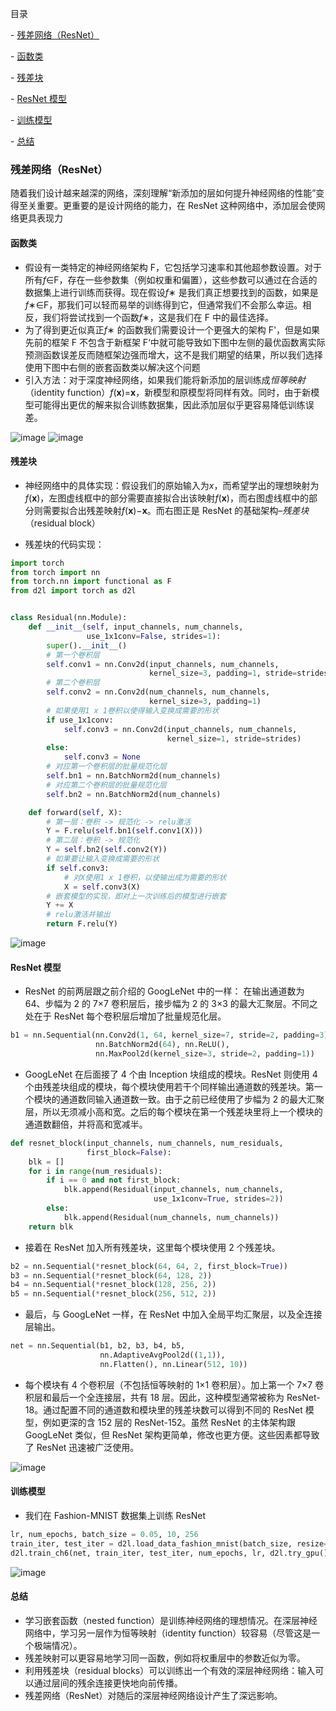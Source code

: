 目录

\- [残差网络（ResNet）](#残差网络resnet)

\- [函数类](#函数类)

\- [残差块](#残差块)

\- [ResNet 模型](#resnet模型)

\- [训练模型](#训练模型)

\- [总结](#总结)

### 残差网络（ResNet）

随着我们设计越来越深的网络，深刻理解“新添加的层如何提升神经网络的性能”变得至关重要。更重要的是设计网络的能力，在 ResNet 这种网络中，添加层会使网络更具表现力

#### 函数类

- 假设有一类特定的神经网络架构 F，它包括学习速率和其他超参数设置。对于所有*f*∈F，存在一些参数集（例如权重和偏置），这些参数可以通过在合适的数据集上进行训练而获得。现在假设*f*∗ 是我们真正想要找到的函数，如果是*f*∗∈F，那我们可以轻而易举的训练得到它，但通常我们不会那么幸运。相反，我们将尝试找到一个函数*f*∗，这是我们在 F 中的最佳选择。
- 为了得到更近似真正*f*∗ 的函数我们需要设计一个更强大的架构 F'，但是如果先前的框架 F 不包含于新框架 F‘中就可能导致如下图中左侧的最优函数离实际预测函数误差反而随框架边强而增大，这不是我们期望的结果，所以我们选择使用下图中右侧的嵌套函数类以解决这个问题
- 引入方法：对于深度神经网络，如果我们能将新添加的层训练成*恒等映射*（identity function）_f_(**x**)=**x**，新模型和原模型将同样有效。同时，由于新模型可能得出更优的解来拟合训练数据集，因此添加层似乎更容易降低训练误差。

<img src="https://assets.ng-tech.icu/book/DeepLearning-MuLi-Notes/imgs/29/29-01.png" alt="image" style="zoom: ;" />

<img src="https://assets.ng-tech.icu/book/DeepLearning-MuLi-Notes/imgs/29/29-02.png" alt="image" style="zoom: ;" />

#### 残差块

- 神经网络中的具体实现：假设我们的原始输入为*x*，而希望学出的理想映射为*f*(**x**)，左图虚线框中的部分需要直接拟合出该映射*f*(**x**)，而右图虚线框中的部分则需要拟合出残差映射*f*(**x**)−**x**。而右图正是 ResNet 的基础架构–_残差块_（residual block）

- 残差块的代码实现：

```python
import torch
from torch import nn
from torch.nn import functional as F
from d2l import torch as d2l


class Residual(nn.Module):
    def __init__(self, input_channels, num_channels,
                 use_1x1conv=False, strides=1):
        super().__init__()
        # 第一个卷积层
        self.conv1 = nn.Conv2d(input_channels, num_channels,
                               kernel_size=3, padding=1, stride=strides)
        # 第二个卷积层
        self.conv2 = nn.Conv2d(num_channels, num_channels,
                               kernel_size=3, padding=1)
        # 如果使用1 x 1卷积以使得输入变换成需要的形状
        if use_1x1conv:
            self.conv3 = nn.Conv2d(input_channels, num_channels,
                                   kernel_size=1, stride=strides)
        else:
            self.conv3 = None
        # 对应第一个卷积层的批量规范化层
        self.bn1 = nn.BatchNorm2d(num_channels)
        # 对应第二个卷积层的批量规范化层
        self.bn2 = nn.BatchNorm2d(num_channels)

    def forward(self, X):
        # 第一层：卷积 -> 规范化 -> relu激活
        Y = F.relu(self.bn1(self.conv1(X)))
        # 第二层：卷积 -> 规范化
        Y = self.bn2(self.conv2(Y))
        # 如果要让输入变换成需要的形状
        if self.conv3:
            # 对X使用1 x 1卷积，以使输出成为需要的形状
            X = self.conv3(X)
        # 嵌套模型的实现，即对上一次训练后的模型进行嵌套
        Y += X
        # relu激活并输出
        return F.relu(Y)
```

<img src="https://assets.ng-tech.icu/book/DeepLearning-MuLi-Notes/imgs/29/29-03.png" alt="image" style="zoom: ;" />

#### ResNet 模型

- ResNet 的前两层跟之前介绍的 GoogLeNet 中的一样： 在输出通道数为 64、步幅为 2 的 7×7 卷积层后，接步幅为 2 的 3×3 的最大汇聚层。不同之处在于 ResNet 每个卷积层后增加了批量规范化层。

```python
b1 = nn.Sequential(nn.Conv2d(1, 64, kernel_size=7, stride=2, padding=3),
                   nn.BatchNorm2d(64), nn.ReLU(),
                   nn.MaxPool2d(kernel_size=3, stride=2, padding=1))
```

- GoogLeNet 在后面接了 4 个由 Inception 块组成的模块。ResNet 则使用 4 个由残差块组成的模块，每个模块使用若干个同样输出通道数的残差块。第一个模块的通道数同输入通道数一致。由于之前已经使用了步幅为 2 的最大汇聚层，所以无须减小高和宽。之后的每个模块在第一个残差块里将上一个模块的通道数翻倍，并将高和宽减半。

```python
def resnet_block(input_channels, num_channels, num_residuals,
                 first_block=False):
    blk = []
    for i in range(num_residuals):
        if i == 0 and not first_block:
            blk.append(Residual(input_channels, num_channels,
                                use_1x1conv=True, strides=2))
        else:
            blk.append(Residual(num_channels, num_channels))
    return blk
```

- 接着在 ResNet 加入所有残差块，这里每个模块使用 2 个残差块。

```python
b2 = nn.Sequential(*resnet_block(64, 64, 2, first_block=True))
b3 = nn.Sequential(*resnet_block(64, 128, 2))
b4 = nn.Sequential(*resnet_block(128, 256, 2))
b5 = nn.Sequential(*resnet_block(256, 512, 2))
```

- 最后，与 GoogLeNet 一样，在 ResNet 中加入全局平均汇聚层，以及全连接层输出。

```python
net = nn.Sequential(b1, b2, b3, b4, b5,
                    nn.AdaptiveAvgPool2d((1,1)),
                    nn.Flatten(), nn.Linear(512, 10))
```

- 每个模块有 4 个卷积层（不包括恒等映射的 1×1 卷积层）。加上第一个 7×7 卷积层和最后一个全连接层，共有 18 层。因此，这种模型通常被称为 ResNet-18。通过配置不同的通道数和模块里的残差块数可以得到不同的 ResNet 模型，例如更深的含 152 层的 ResNet-152。虽然 ResNet 的主体架构跟 GoogLeNet 类似，但 ResNet 架构更简单，修改也更方便。这些因素都导致了 ResNet 迅速被广泛使用。

<img src="https://assets.ng-tech.icu/book/DeepLearning-MuLi-Notes/imgs/29/29-04.png" alt="image" style="zoom: ;" />

#### 训练模型

- 我们在 Fashion-MNIST 数据集上训练 ResNet

```python
lr, num_epochs, batch_size = 0.05, 10, 256
train_iter, test_iter = d2l.load_data_fashion_mnist(batch_size, resize=96)
d2l.train_ch6(net, train_iter, test_iter, num_epochs, lr, d2l.try_gpu())
```

<img src="https://assets.ng-tech.icu/book/DeepLearning-MuLi-Notes/imgs/29/29-05.png" alt="image" style="zoom: ;" />

#### 总结

- 学习嵌套函数（nested function）是训练神经网络的理想情况。在深层神经网络中，学习另一层作为恒等映射（identity function）较容易（尽管这是一个极端情况）。
- 残差映射可以更容易地学习同一函数，例如将权重层中的参数近似为零。
- 利用残差块（residual blocks）可以训练出一个有效的深层神经网络：输入可以通过层间的残余连接更快地向前传播。
- 残差网络（ResNet）对随后的深层神经网络设计产生了深远影响。
